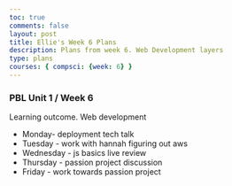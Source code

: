 ```yaml
---
toc: true
comments: false
layout: post
title: Ellie's Week 6 Plans
description: Plans from week 6. Web Development layers 
type: plans
courses: { compsci: {week: 6} }
---
```


### PBL Unit 1 / Week 6
Learning outcome.  Web development 
- Monday- deployment tech talk
- Tuesday - work with hannah figuring out aws
- Wednesday - js basics live review 
- Thursday - passion project discussion 
- Friday - work towards passion project

